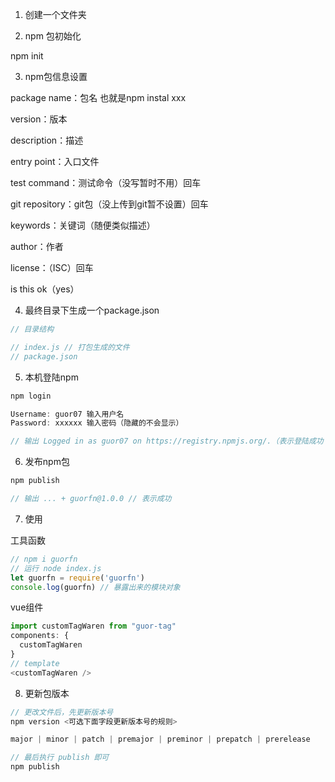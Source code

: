 1. 创建一个文件夹


2. npm 包初始化

npm init


3. npm包信息设置

package name：包名 也就是npm instal xxx

version：版本

description：描述

entry point：入口文件

test command：测试命令（没写暂时不用）回车

git repository：git包（没上传到git暂不设置）回车

keywords：关键词（随便类似描述）

author：作者

license：（ISC）回车

is this ok（yes）


4. 最终目录下生成一个package.json
```js
// 目录结构

// index.js // 打包生成的文件
// package.json 
```


5. 本机登陆npm
```javascript
npm login

Username: guor07 输入用户名
Password: xxxxxx 输入密码（隐藏的不会显示）

// 输出 Logged in as guor07 on https://registry.npmjs.org/.（表示登陆成功！）

```

6. 发布npm包
```javascript
npm publish

// 输出 ... + guorfn@1.0.0 // 表示成功

```

7. 使用

工具函数
```javascript
// npm i guorfn
// 运行 node index.js
let guorfn = require('guorfn')
console.log(guorfn) // 暴露出来的模块对象
```

vue组件
```js
import customTagWaren from "guor-tag"
components: {
  customTagWaren
}
// template
<customTagWaren />
```


8. 更新包版本
```javascript
// 更改文件后，先更新版本号
npm version <可选下面字段更新版本号的规则>

major | minor | patch | premajor | preminor | prepatch | prerelease

// 最后执行 publish 即可
npm publish

```